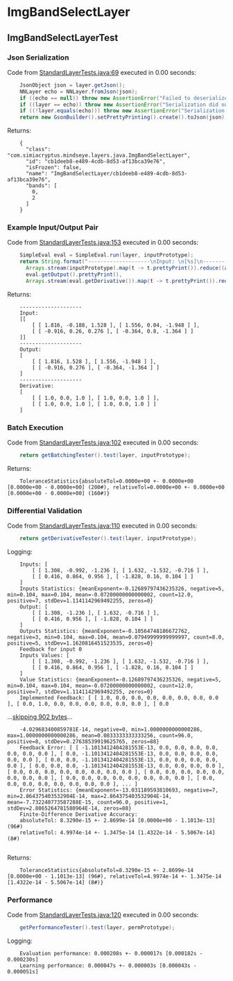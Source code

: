 # ImgBandSelectLayer
## ImgBandSelectLayerTest
### Json Serialization
Code from [StandardLayerTests.java:69](../../../../../../../src/main/java/com/simiacryptus/mindseye/test/StandardLayerTests.java#L69) executed in 0.00 seconds: 
```java
    JsonObject json = layer.getJson();
    NNLayer echo = NNLayer.fromJson(json);
    if ((echo == null)) throw new AssertionError("Failed to deserialize");
    if ((layer == echo)) throw new AssertionError("Serialization did not copy");
    if ((!layer.equals(echo))) throw new AssertionError("Serialization not equal");
    return new GsonBuilder().setPrettyPrinting().create().toJson(json);
```

Returns: 

```
    {
      "class": "com.simiacryptus.mindseye.layers.java.ImgBandSelectLayer",
      "id": "cb1deeb8-e489-4cdb-8d53-af13bca39e76",
      "isFrozen": false,
      "name": "ImgBandSelectLayer/cb1deeb8-e489-4cdb-8d53-af13bca39e76",
      "bands": [
        0,
        2
      ]
    }
```



### Example Input/Output Pair
Code from [StandardLayerTests.java:153](../../../../../../../src/main/java/com/simiacryptus/mindseye/test/StandardLayerTests.java#L153) executed in 0.00 seconds: 
```java
    SimpleEval eval = SimpleEval.run(layer, inputPrototype);
    return String.format("--------------------\nInput: \n[%s]\n--------------------\nOutput: \n%s\n--------------------\nDerivative: \n%s",
      Arrays.stream(inputPrototype).map(t -> t.prettyPrint()).reduce((a, b) -> a + ",\n" + b).get(),
      eval.getOutput().prettyPrint(),
      Arrays.stream(eval.getDerivative()).map(t -> t.prettyPrint()).reduce((a, b) -> a + ",\n" + b).get());
```

Returns: 

```
    --------------------
    Input: 
    [[
    	[ [ 1.816, -0.188, 1.528 ], [ 1.556, 0.04, -1.948 ] ],
    	[ [ -0.916, 0.26, 0.276 ], [ -0.364, 0.8, -1.364 ] ]
    ]]
    --------------------
    Output: 
    [
    	[ [ 1.816, 1.528 ], [ 1.556, -1.948 ] ],
    	[ [ -0.916, 0.276 ], [ -0.364, -1.364 ] ]
    ]
    --------------------
    Derivative: 
    [
    	[ [ 1.0, 0.0, 1.0 ], [ 1.0, 0.0, 1.0 ] ],
    	[ [ 1.0, 0.0, 1.0 ], [ 1.0, 0.0, 1.0 ] ]
    ]
```



### Batch Execution
Code from [StandardLayerTests.java:102](../../../../../../../src/main/java/com/simiacryptus/mindseye/test/StandardLayerTests.java#L102) executed in 0.00 seconds: 
```java
    return getBatchingTester().test(layer, inputPrototype);
```

Returns: 

```
    ToleranceStatistics{absoluteTol=0.0000e+00 +- 0.0000e+00 [0.0000e+00 - 0.0000e+00] (200#), relativeTol=0.0000e+00 +- 0.0000e+00 [0.0000e+00 - 0.0000e+00] (160#)}
```



### Differential Validation
Code from [StandardLayerTests.java:110](../../../../../../../src/main/java/com/simiacryptus/mindseye/test/StandardLayerTests.java#L110) executed in 0.00 seconds: 
```java
    return getDerivativeTester().test(layer, inputPrototype);
```
Logging: 
```
    Inputs: [
    	[ [ 1.308, -0.992, -1.236 ], [ 1.632, -1.532, -0.716 ] ],
    	[ [ 0.416, 0.864, 0.956 ], [ -1.828, 0.16, 0.104 ] ]
    ]
    Inputs Statistics: {meanExponent=-0.12689797436235326, negative=5, min=0.104, max=0.104, mean=-0.07200000000000002, count=12.0, positive=7, stdDev=1.1141142969492255, zeros=0}
    Output: [
    	[ [ 1.308, -1.236 ], [ 1.632, -0.716 ] ],
    	[ [ 0.416, 0.956 ], [ -1.828, 0.104 ] ]
    ]
    Outputs Statistics: {meanExponent=-0.10564748186672762, negative=3, min=0.104, max=0.104, mean=0.07949999999999997, count=8.0, positive=5, stdDev=1.1620816451523535, zeros=0}
    Feedback for input 0
    Inputs Values: [
    	[ [ 1.308, -0.992, -1.236 ], [ 1.632, -1.532, -0.716 ] ],
    	[ [ 0.416, 0.864, 0.956 ], [ -1.828, 0.16, 0.104 ] ]
    ]
    Value Statistics: {meanExponent=-0.12689797436235326, negative=5, min=0.104, max=0.104, mean=-0.07200000000000002, count=12.0, positive=7, stdDev=1.1141142969492255, zeros=0}
    Implemented Feedback: [ [ 1.0, 0.0, 0.0, 0.0, 0.0, 0.0, 0.0, 0.0 ], [ 0.0, 1.0, 0.0, 0.0, 0.0, 0.0, 0.0, 0.0 ], [ 0.0
```
...[skipping 902 bytes](etc/73.txt)...
```
    -4.029683400859781E-14, negative=0, min=1.0000000000000286, max=1.0000000000000286, mean=0.0833333333333256, count=96.0, positive=8, stdDev=0.27638539919625765, zeros=88}
    Feedback Error: [ [ -1.1013412404281553E-13, 0.0, 0.0, 0.0, 0.0, 0.0, 0.0, 0.0 ], [ 0.0, -1.1013412404281553E-13, 0.0, 0.0, 0.0, 0.0, 0.0, 0.0 ], [ 0.0, 0.0, -1.1013412404281553E-13, 0.0, 0.0, 0.0, 0.0, 0.0 ], [ 0.0, 0.0, 0.0, -1.1013412404281553E-13, 0.0, 0.0, 0.0, 0.0 ], [ 0.0, 0.0, 0.0, 0.0, 0.0, 0.0, 0.0, 0.0 ], [ 0.0, 0.0, 0.0, 0.0, 0.0, 0.0, 0.0, 0.0 ], [ 0.0, 0.0, 0.0, 0.0, 0.0, 0.0, 0.0, 0.0 ], [ 0.0, 0.0, 0.0, 0.0, 0.0, 0.0, 0.0, 0.0 ], ... ]
    Error Statistics: {meanExponent=-13.031189593810693, negative=7, min=2.864375403532904E-14, max=2.864375403532904E-14, mean=-7.732240773587288E-15, count=96.0, positive=1, stdDev=2.8865264781580964E-14, zeros=88}
    Finite-Difference Derivative Accuracy:
    absoluteTol: 8.3290e-15 +- 2.8699e-14 [0.0000e+00 - 1.1013e-13] (96#)
    relativeTol: 4.9974e-14 +- 1.3475e-14 [1.4322e-14 - 5.5067e-14] (8#)
    
```

Returns: 

```
    ToleranceStatistics{absoluteTol=8.3290e-15 +- 2.8699e-14 [0.0000e+00 - 1.1013e-13] (96#), relativeTol=4.9974e-14 +- 1.3475e-14 [1.4322e-14 - 5.5067e-14] (8#)}
```



### Performance
Code from [StandardLayerTests.java:120](../../../../../../../src/main/java/com/simiacryptus/mindseye/test/StandardLayerTests.java#L120) executed in 0.00 seconds: 
```java
    getPerformanceTester().test(layer, permPrototype);
```
Logging: 
```
    Evaluation performance: 0.000208s +- 0.000017s [0.000182s - 0.000230s]
    Learning performance: 0.000047s +- 0.000003s [0.000043s - 0.000051s]
    
```

